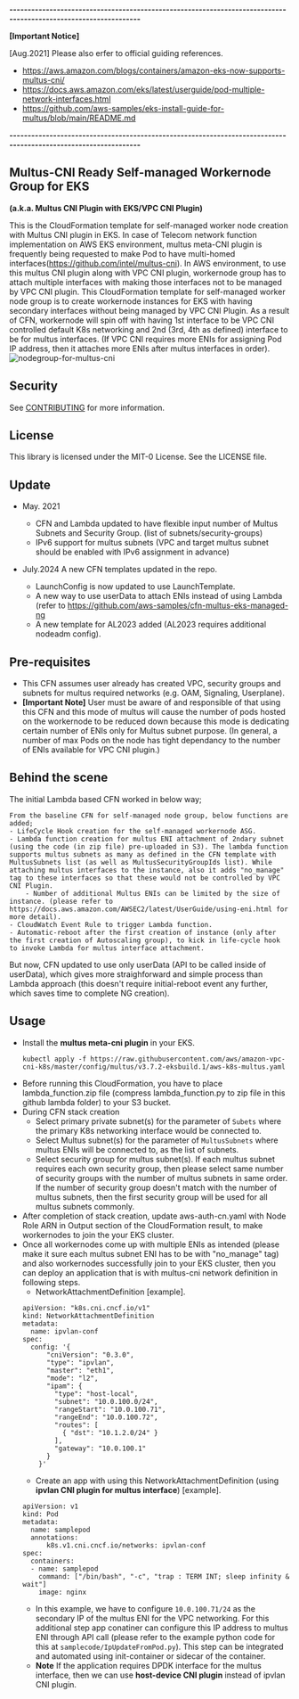 
**----------------------------------------------------------------------------------------------------------------**

**[Important Notice]**

[Aug.2021] Please also erfer to official guiding references.
* https://aws.amazon.com/blogs/containers/amazon-eks-now-supports-multus-cni/
* https://docs.aws.amazon.com/eks/latest/userguide/pod-multiple-network-interfaces.html
* https://github.com/aws-samples/eks-install-guide-for-multus/blob/main/README.md

**----------------------------------------------------------------------------------------------------------------**




## Multus-CNI Ready Self-managed Workernode Group for EKS
**(a.k.a. Multus CNI Plugin with EKS/VPC CNI Plugin)**

This is the CloudFormation template for self-managed worker node creation with Multus CNI plugin in EKS. In case of Telecom network function implementation on AWS EKS environment, multus meta-CNI plugin is frequently being requested to make Pod to have multi-homed interfaces(https://github.com/intel/multus-cni). In AWS environment, to use this multus CNI plugin along with VPC CNI plugin, workernode group has to attach multiple interfaces with making those interfaces not to be managed by VPC CNI plugin. This CloudFormation template for self-managed worker node group is to create workernode instances for EKS with having secondary interfaces without being managed by VPC CNI Plugin. As a result of CFN, workernode will spin off with having 1st interface to be VPC CNI controlled default K8s networking and 2nd (3rd, 4th as defined) interface to be for multus interfaces. (If VPC CNI requires more ENIs for assigning Pod IP address, then it attaches more ENIs after multus interfaces in order). 
![nodegroup-for-multus-cni](nodegroup-for-multus-cni.jpg)

## Security

See [CONTRIBUTING](CONTRIBUTING.md#security-issue-notifications) for more information.

## License

This library is licensed under the MIT-0 License. See the LICENSE file.

## Update
- May. 2021
    - CFN and Lambda updated to have flexible input number of Multus Subnets and Security Group. (list of subnets/security-groups)
    - IPv6 support for multus subnets (VPC and target multus subnet should be enabled with IPv6 assignment in advance)

- July.2024 A new CFN templates updated in the repo.
    - LaunchConfig is now updated to use LaunchTemplate.
    - A new way to use userData to attach ENIs instead of using Lambda (refer to https://github.com/aws-samples/cfn-multus-eks-managed-ng
    - A new template for AL2023 added (AL2023 requires additional nodeadm config).

## Pre-requisites
- This CFN assumes user already has created VPC, security groups and subnets for multus required networks (e.g. OAM, Signaling, Userplane). 
- **[Important Note]** User must be aware of and responsible of that using this CFN and this mode of multus will cause the number of pods hosted on the workernode to be reduced down because this mode is dedicating certain number of ENIs only for Multus subnet purpose. 
(In general, a number of max Pods on the node has tight dependancy to the number of ENIs available for VPC CNI plugin.)

## Behind the scene
The initial Lambda based CFN worked in below way;
````
From the baseline CFN for self-managed node group, below functions are added;
- LifeCycle Hook creation for the self-managed workernode ASG.
- Lambda function creation for multus ENI attachment of 2ndary subnet (using the code (in zip file) pre-uploaded in S3). The lambda function supports multus subnets as many as defined in the CFN template with MultusSubnets list (as well as MultusSecurityGroupIds list). While attaching multus interfaces to the instance, also it adds "no_manage" tag to these interfaces so that these would not be controlled by VPC CNI Plugin. 
    - Number of additional Multus ENIs can be limited by the size of instance. (please refer to https://docs.aws.amazon.com/AWSEC2/latest/UserGuide/using-eni.html for more detail).
- CloudWatch Event Rule to trigger Lambda function. 
- Automatic-reboot after the first creation of instance (only after the first creation of Autoscaling group), to kick in life-cycle hook to invoke Lambda for multus interface attachment. 
````
But now, CFN updated to use only userData (API to be called inside of userData), which gives more straighforward and simple process than Lambda approach (this doesn't require initial-reboot event any further, which saves time to complete NG creation). 

## Usage 
- Install the **multus meta-cni plugin** in your EKS.
    ```
    kubectl apply -f https://raw.githubusercontent.com/aws/amazon-vpc-cni-k8s/master/config/multus/v3.7.2-eksbuild.1/aws-k8s-multus.yaml
    ```
- Before running this CloudFormation, you have to place lambda_function.zip file (compress lambda_function.py to zip file in this github lambda folder) to your S3 bucket.
- During CFN stack creation
    - Select primary private subnet(s) for the parameter of `Subets` where the primary K8s networking interface would be connected to. 
    - Select Multus subnet(s) for the parameter of `MultusSubnets` where multus ENIs will be connected to, as the list of subnets.
    - Select security group for multus subnet(s). If each multus subnet requires each own security group, then please select same number of security groups with the number of multus subnets in same order. If the number of security group doesn't match with the number of multus subnets, then the first security group will be used for all multus subnets commonly.
- After completion of stack creation, update aws-auth-cn.yaml with Node Role ARN in Output section of the CloudFormation result, to make workernodes to join the your EKS cluster. 
- Once all workernodes come up with multiple ENIs as intended (please make it sure each multus subnet ENI has to be with "no_manage" tag) and also workernodes successfully join to your EKS cluster, then you can deploy an application that is with multus-cni network definition in following steps. 
    - NetworkAttachmentDefinition [example].
    ```
    apiVersion: "k8s.cni.cncf.io/v1"
    kind: NetworkAttachmentDefinition
    metadata:
      name: ipvlan-conf
    spec:
      config: '{
          "cniVersion": "0.3.0",
          "type": "ipvlan",
          "master": "eth1",
          "mode": "l2",
          "ipam": {
            "type": "host-local",
            "subnet": "10.0.100.0/24",
            "rangeStart": "10.0.100.71",
            "rangeEnd": "10.0.100.72",
            "routes": [
              { "dst": "10.1.2.0/24" }
            ],
            "gateway": "10.0.100.1"
          }
        }'
     ```
     - Create an app with using this NetworkAttachmentDefinition (using **ipvlan CNI plugin for multus interface**) [example].
     ```
     apiVersion: v1
     kind: Pod
     metadata:
       name: samplepod
       annotations:
           k8s.v1.cni.cncf.io/networks: ipvlan-conf
     spec:
       containers:
       - name: samplepod
         command: ["/bin/bash", "-c", "trap : TERM INT; sleep infinity & wait"]
         image: nginx
     ```
     - In this example, we have to configure `10.0.100.71/24` as the secondary IP of the multus ENI for the VPC networking. For this additional step app conatiner can configure this IP address to multus ENI through API call (please refer to the example python code for this at `samplecode/IpUpdateFromPod.py`). This step can be integrated and automated using init-container or sidecar of the container. 
     - **Note** If the application requires DPDK interface for the multus interface, then we can use **host-device CNI plugin** instead of ipvlan CNI plugin. 
 
